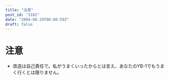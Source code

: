 ```yaml
---
title: "注意"
post_id: "3162"
date: "2004-08-29T00:00:59Z"
draft: false
---
```


# 注意

* 改造は自己責任で。私がうまくいったからとは言え、あなたのYB-1でもうまく行くとは限りません。
